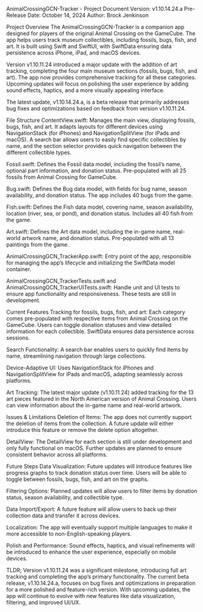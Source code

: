 AnimalCrossingGCN-Tracker - Project Document
Version: v1.10.14.24.a
Pre-Release Date: October 14, 2024
Author: Brock Jenkinson

Project Overview
The AnimalCrossingGCN-Tracker is a companion app designed for players of the original Animal Crossing on the GameCube. The app helps users track museum collectibles, including fossils, bugs, fish, and art. It is built using Swift and SwiftUI, with SwiftData ensuring data persistence across iPhone, iPad, and macOS devices.

Version v1.10.11.24 introduced a major update with the addition of art tracking, completing the four main museum sections (fossils, bugs, fish, and art). The app now provides comprehensive tracking for all these categories. Upcoming updates will focus on polishing the user experience by adding sound effects, haptics, and a more visually appealing interface.

The latest update, v1.10.14.24.a, is a beta release that primarily addresses bug fixes and optimizations based on feedback from version v1.10.11.24.

File Structure
ContentView.swift: Manages the main view, displaying fossils, bugs, fish, and art. It adapts layouts for different devices using NavigationStack (for iPhones) and NavigationSplitView (for iPads and macOS). A search bar allows users to easily find specific collectibles by name, and the section selector provides quick navigation between the different collectible types.

Fossil.swift: Defines the Fossil data model, including the fossil’s name, optional part information, and donation status. Pre-populated with all 25 fossils from Animal Crossing for GameCube.

Bug.swift: Defines the Bug data model, with fields for bug name, season availability, and donation status. The app includes 40 bugs from the game.

Fish.swift: Defines the Fish data model, covering name, season availability, location (river, sea, or pond), and donation status. Includes all 40 fish from the game.

Art.swift: Defines the Art data model, including the in-game name, real-world artwork name, and donation status. Pre-populated with all 13 paintings from the game.

AnimalCrossingGCN_TrackerApp.swift: Entry point of the app, responsible for managing the app’s lifecycle and initializing the SwiftData model container.

AnimalCrossingGCN_TrackerTests.swift and AnimalCrossingGCN_TrackerUITests.swift: Handle unit and UI tests to ensure app functionality and responsiveness. These tests are still in development.

Current Features
Tracking for fossils, bugs, fish, and art: Each category comes pre-populated with respective items from Animal Crossing on the GameCube. Users can toggle donation statuses and view detailed information for each collectible. SwiftData ensures data persistence across sessions.

Search Functionality: A search bar enables users to quickly find items by name, streamlining navigation through large collections.

Device-Adaptive UI: Uses NavigationStack for iPhones and NavigationSplitView for iPads and macOS, adapting seamlessly across platforms.

Art Tracking: The latest major update (v1.10.11.24) added tracking for the 13 art pieces featured in the North American version of Animal Crossing. Users can view information about the in-game name and real-world artwork.

Issues & Limitations
Deletion of Items: The app does not currently support the deletion of items from the collection. A future update will either introduce this feature or remove the delete option altogether.

DetailView: The DetailView for each section is still under development and only fully functional on macOS. Further updates are planned to ensure consistent behavior across all platforms.

Future Steps
Data Visualization: Future updates will introduce features like progress graphs to track donation status over time. Users will be able to toggle between fossils, bugs, fish, and art on the graphs.

Filtering Options: Planned updates will allow users to filter items by donation status, season availability, and collectible type.

Data Import/Export: A future feature will allow users to back up their collection data and transfer it across devices.

Localization: The app will eventually support multiple languages to make it more accessible to non-English-speaking players.

Polish and Performance: Sound effects, haptics, and visual refinements will be introduced to enhance the user experience, especially on mobile devices.

TLDR;
Version v1.10.11.24 was a significant milestone, introducing full art tracking and completing the app’s primary functionality. The current beta release, v1.10.14.24.a, focuses on bug fixes and optimizations in preparation for a more polished and feature-rich version. With upcoming updates, the app will continue to evolve with new features like data visualization, filtering, and improved UI/UX.
